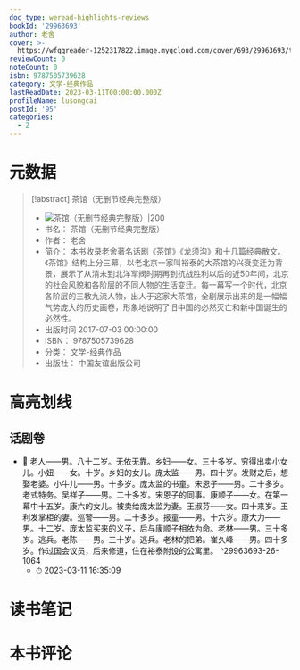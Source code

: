 ```yaml
---
doc_type: weread-highlights-reviews
bookId: '29963693'
author: 老舍
cover: >-
  https://wfqqreader-1252317822.image.myqcloud.com/cover/693/29963693/t7_29963693.jpg
reviewCount: 0
noteCount: 0
isbn: 9787505739628
category: 文学-经典作品
lastReadDate: 2023-03-11T00:00:00.000Z
profileName: lusongcai
postId: '95'
categories:
  - 2
---
```

# 元数据
> [!abstract] 茶馆（无删节经典完整版）
> - ![ 茶馆（无删节经典完整版）|200](https://wfqqreader-1252317822.image.myqcloud.com/cover/693/29963693/t7_29963693.jpg)
> - 书名： 茶馆（无删节经典完整版）
> - 作者： 老舍
> - 简介： 本书收录老舍著名话剧《茶馆》《龙须沟》和十几篇经典散文。《茶馆》结构上分三幕，以老北京一家叫裕泰的大茶馆的兴衰变迁为背景，展示了从清末到北洋军阀时期再到抗战胜利以后的近50年间，北京的社会风貌和各阶层的不同人物的生活变迁。每一幕写一个时代，北京各阶层的三教九流人物，出人于这家大茶馆，全剧展示出来的是一幅幅气势庞大的历史画卷，形象地说明了旧中国的必然灭亡和新中国诞生的必然性。
> - 出版时间 2017-07-03 00:00:00
> - ISBN： 9787505739628
> - 分类： 文学-经典作品
> - 出版社： 中国友谊出版公司

# 高亮划线

## 话剧卷


- 📌 老人——男。八十二岁。无依无靠。乡妇——女。三十多岁。穷得出卖小女儿。小妞——女。十岁。乡妇的女儿。庞太监——男。四十岁。发财之后，想娶老婆。小牛儿——男。十多岁。庞太监的书童。宋恩子——男。二十多岁。老式特务。吴祥子——男。二十多岁。宋恩子的同事。康顺子——女。在第一幕中十五岁。康六的女儿。被卖给庞太监为妻。王淑芬——女。四十来岁。王利发掌柜的妻。巡警——男。二十多岁。报童——男。十六岁。康大力——男。十二岁。庞太监买来的义子，后与康顺子相依为命。老林——男。三十多岁。逃兵。老陈——男。三十岁。逃兵。老林的把弟。崔久峰——男。四十多岁。作过国会议员，后来修道，住在裕泰附设的公寓里。 ^29963693-26-1064
    - ⏱ 2023-03-11 16:35:09 
# 读书笔记

# 本书评论
